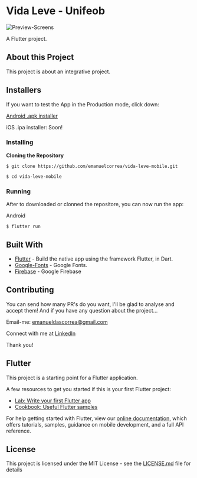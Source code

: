 



# Vida Leve - Unifeob

![Preview-Screens](https://i.imgur.com/7YUXUXv.png)

A Flutter project.

## About this Project

This project is about an integrative project.

## Installers

If you want to test the App in the Production mode, click down:

[Android .apk installer](https://drive.google.com/file/d/1GDw7ODC4dLLqjcZ-V7Gsi-Vd8bEm3_AQ/view)

iOS .ipa installer: Soon!

### Installing

**Cloning the Repository**

```
$ git clone https://github.com/emanuelcorrea/vida-leve-mobile.git

$ cd vida-leve-mobile
```

### Running

After to downloaded or clonned the repositore, you can now run the app:

Android

```
$ flutter run
```

## Built With

- [Flutter](https://flutter.dev/) - Build the native app using the framework Flutter, in Dart.
- [Google-Fonts](https://fonts.google.com/) - Google Fonts.
- [Firebase](https://firebase.google.com/) - Google Firebase

## Contributing

You can send how many PR's do you want, I'll be glad to analyse and accept them! And if you have any question about the project...

Email-me: emanueldascorrea@gmail.com

Connect with me at [LinkedIn](https://www.linkedin.com/in/emanuel-correa/)

Thank you!

## Flutter

This project is a starting point for a Flutter application.

A few resources to get you started if this is your first Flutter project:

- [Lab: Write your first Flutter app](https://flutter.dev/docs/get-started/codelab)
- [Cookbook: Useful Flutter samples](https://flutter.dev/docs/cookbook)

For help getting started with Flutter, view our
[online documentation](https://flutter.dev/docs), which offers tutorials,
samples, guidance on mobile development, and a full API reference.

## License

This project is licensed under the MIT License - see the [LICENSE.md](https://github.com/emanuelcorrea/vida-leve-mobile/blob/master/LICENSE) file for details

